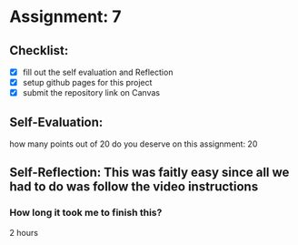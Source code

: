 # Assignment: 7

## Checklist:
- [x] fill out the self evaluation and Reflection
- [x] setup github pages for this project
- [x] submit the repository link on Canvas

## Self-Evaluation:

how many points out of 20 do you deserve on this assignment: 20

## Self-Reflection: This was faitly easy since all we had to do was follow the video instructions

### How long it took me to finish this?
2 hours
